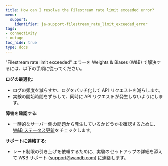 ```yaml
---
title: How can I resolve the Filestream rate limit exceeded error?
menu:
  support:
    identifier: ja-support-filestream_rate_limit_exceeded_error
tags:
- connectivity
- outage
toc_hide: true
type: docs
---
```


"Filestream rate limit exceeded" エラーを Weights & Biases (W&B) で解決するには、以下の手順に従ってください。

**ログの最適化**:
  - ログの頻度を減らすか、ログをバッチ化して API リクエストを減らします。
  - 実験の開始時間をずらして、同時に API リクエストが発生しないようにします。

**障害を確認する**:
  - 一時的なサーバー側の問題から発生しているかどうかを確認するために、[W&B ステータス更新](https://status.wandb.com)をチェックします。

**サポートに連絡する**:
  - レート制限の引き上げを依頼するために、実験のセットアップの詳細を添えて W&B サポート (support@wandb.com) に連絡します。